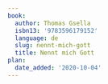 ```yaml
---
book:
  author: Thomas Gsella
  isbn13: '9783596179152'
  language: de
  slug: nennt-mich-gott
  title: Nennt mich Gott
plan:
  date_added: '2020-10-04'
---
```

